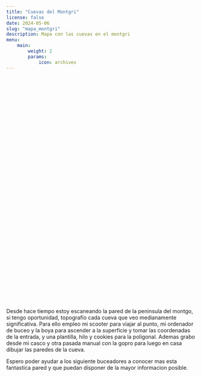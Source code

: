 ```yaml
---
title: "Cuevas del Montgri"
license: false
date: 2024-05-06
slug: "mapa_montgri"
description: Mapa con las cuevas en el montgri
menu:
    main:
        weight: 2
        params: 
            icon: archives
---
```



<!DOCTYPE html>
<html>
<head>
  <title>Static Data with Leaflet</title>
  <meta charset="utf-8">
  <meta name="viewport" content="width=device-width, initial-scale=1.0">
  <link href="https://cdn.jsdelivr.net/gh/ptma/Leaflet.Legend@master/src/leaflet.legend.css" rel="stylesheet">
  <link rel="stylesheet" href="https://cdnjs.cloudflare.com/ajax/libs/leaflet/1.9.4/leaflet.css" integrity="sha512-Zcn6bjR/8RZbLEpLIeOwNtzREBAJnUKESxces60Mpoj+2okopSAcSUIUOseddDm0cxnGQzxIR7vJgsLZbdLE3w==" crossorigin="anonymous" referrerpolicy="no-referrer" />
  <script src="https://cdnjs.cloudflare.com/ajax/libs/leaflet/1.9.4/leaflet.js" integrity="sha512-BwHfrr4c9kmRkLw6iXFdzcdWV/PGkVgiIyIWLLlTSXzWQzxuSg4DiQUCpauz/EWjgk5TYQqX/kvn9pG1NpYfqg==" crossorigin="anonymous" referrerpolicy="no-referrer"></script>
  <script src="https://cdnjs.cloudflare.com/ajax/libs/leaflet-ajax/2.1.0/leaflet.ajax.min.js" integrity="sha512-Abr21JO2YqcJ03XGZRPuZSWKBhJpUAR6+2wH5zBeO4wAw4oksr8PRdF+BKIRsxvCdq+Mv4670rZ+dLnIyabbGw==" crossorigin="anonymous" referrerpolicy="no-referrer"></script>
  <script src="https://cdn.jsdelivr.net/gh/ptma/Leaflet.Legend@master/src/leaflet.legend.js"></script>
</head>
<body>
<div id="map" style="width: 100%; height: 600px"></div>

<style>

.leaflet-legend{
  color: #000;
  font-size: 12px;
}
</style>


<script>
  var tileUrl;
  var bounds = new L.LatLngBounds(new L.LatLng(42.0042, 3.13024), new L.LatLng(42.21774, 3.28647));

  var map = L.map('map', {
    center: bounds.getCenter(),
    minZoom: 16,
    maxZoom: 18,
    maxBounds: bounds,
    maxBoundsViscosity: 0.75
  }).setView([42.111202,3.170544], 16);

  var OpenStreetMap_Mapnik = L.tileLayer('https://tile.openstreetmap.org/{z}/{x}/{y}.png', {
	maxZoom: 19,
	attribution: '&copy; <a href="https://www.openstreetmap.org/copyright">OpenStreetMap</a> contributors'
  });

  var Esri_WorldImagery = L.tileLayer('https://server.arcgisonline.com/ArcGIS/rest/services/World_Imagery/MapServer/tile/{z}/{y}/{x}', {
	attribution: ''
  });

  Esri_WorldImagery.addTo(map);

  var estilo_cuevas = {
      radius: 6,
      fillColor: "#ff0000",
      color: "#000",
      weight: 1,
      opacity: 1,
      fillOpacity: 0.8
  };

  var estilo_tuneles = {
      radius: 6,
      fillColor: "#00ff00",
      color: "#000",
      weight: 1,
      opacity: 1,
      fillOpacity: 0.8
  };

  var estilo_accesos = {
      radius: 6,
      fillColor: "#0000ff",
      color: "#000",
      weight: 1,
      opacity: 1,
      fillOpacity: 0.8
  };


  var geojsonLayer = new L.GeoJSON.AJAX("https://buceo.avances123.es/leaflet_montgri/cuevas_montgri.geojson",{
    onEachFeature: function (feature, layer) {
        if (feature.properties.url){
          layer.bindPopup(
            '<h1>'+feature.properties.nombre+'</h1>'+
            '<h5>Desarrollo: '+feature.properties.desarrollo+'m</h5>'+
            '<a href="' + feature.properties.url + '"><img src="' + feature.properties.topografia +'" alt="'+ feature.properties.nombre +'" style="width:200px;height:100px;"></a>'
          );
        } else {
          layer.bindPopup(
            '<h1>'+feature.properties.nombre+'</h1>'
          );
        }

    },
    pointToLayer: function (feature, latlng) {
        var tipo = feature.properties.tipo;
        var estilo = estilo_cuevas;
        if (tipo == 'cueva'){
          estilo = estilo_cuevas;
        }
        if (tipo == 'tunel'){
          estilo = estilo_tuneles;
        }
        if (tipo == 'acceso'){
          estilo = estilo_accesos;
        }

        return L.circleMarker(latlng, estilo);
    }
  });       

  geojsonLayer
  .addTo(map);




var marker1 = L.circleMarker([0.0], estilo_accesos)


var Legend =  new L.Control.Legend({
    position: "bottomleft",
    collapsed: false,
    symbolWidth: 24,
    opacity: 1,
    column: 1,
    title: "Tipos de marcador",
    legends: [{
                label: "Acceso",
                type: "circle",
                radius: 6,
                fillColor: "#0000ff",
                color: "#000",
                weight: 1,
                opacity: 1,
                fillOpacity: 1,
                inactive: false,
            },
            {
                label: "Túnel",
                type: "circle",
                radius: 6,
                fillColor: "#00ff00",
                color: "#000",
                weight: 1,
                opacity: 1,
                fillOpacity: 1,
                inactive: false,
            },
            {
                label: "Cueva",
                type: "circle",
                radius: 6,
                fillColor: "#ff0000",
                color: "#000",
                weight: 1,
                opacity: 1,
                fillOpacity: 1,
                inactive: false,
            }]
});
map.addControl( Legend );


</script>
</body>
</html>


Desde hace tiempo estoy escaneando la pared de la peninsula del montgo, si tengo oportunidad, topografío cada cueva que veo medianamente significativa. Para ello empleo mi scooter para viajar al punto, mi ordenador de buceo y la boya para ascender a la superficie y tomar las coordenadas de la entrada, y una plantilla, hilo y cookies para la poligonal. Ademas grabo desde mi casco y otra pasada manual con la gopro para luego en casa dibujar las paredes de la cueva.

Espero poder ayudar a los siguiente buceadores a conocer mas esta fantastica pared y que puedan disponer de la mayor informacion posible.
